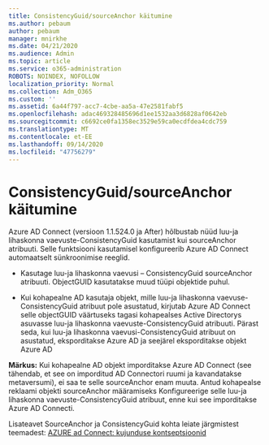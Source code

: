 ```yaml
---
title: ConsistencyGuid/sourceAnchor käitumine
ms.author: pebaum
author: pebaum
manager: mnirkhe
ms.date: 04/21/2020
ms.audience: Admin
ms.topic: article
ms.service: o365-administration
ROBOTS: NOINDEX, NOFOLLOW
localization_priority: Normal
ms.collection: Adm_O365
ms.custom: ''
ms.assetid: 6a44f797-acc7-4cbe-aa5a-47e2581fabf5
ms.openlocfilehash: adac469328485696d1ee1532aa3d6828af0642eb
ms.sourcegitcommit: c6692ce0fa1358ec3529e59ca0ecdfdea4cdc759
ms.translationtype: MT
ms.contentlocale: et-EE
ms.lasthandoff: 09/14/2020
ms.locfileid: "47756279"
---
```

# <a name="consistencyguid--sourceanchor-behavior"></a>ConsistencyGuid/sourceAnchor käitumine

Azure AD Connect (versioon 1.1.524.0 ja After) hõlbustab nüüd luu-ja lihaskonna vaevuste-ConsistencyGuid kasutamist kui sourceAnchor atribuuti. Selle funktsiooni kasutamisel konfigureerib Azure AD Connect automaatselt sünkroonimise reeglid.
  
- Kasutage luu-ja lihaskonna vaevusi – ConsistencyGuid sourceAnchor atribuuti. ObjectGUID kasutatakse muud tüüpi objektide puhul.
    
- Kui kohapealne AD kasutaja objekt, mille luu-ja lihaskonna vaevuse-ConsistencyGuid atribuut pole asustatud, kirjutab Azure AD Connect selle objectGUID väärtuseks tagasi kohapealses Active Directorys asuvasse luu-ja lihaskonna vaevuste-ConsistencyGuid atribuuti. Pärast seda, kui luu-ja lihaskonna vaevusi-ConsistencyGuid atribuut on asustatud, eksporditakse Azure AD ja seejärel eksporditakse objekt Azure AD
    
 **Märkus:** Kui kohapealne AD objekt imporditakse Azure AD Connect (see tähendab, et see on imporditud AD Connectori ruumi ja kavandatakse metaversumi), ei saa te selle sourceAnchor enam muuta. Antud kohapealse reklaami objekti sourceAnchor määramiseks Konfigureerige selle luu-ja lihaskonna vaevuste-ConsistencyGuid atribuut, enne kui see imporditakse Azure AD Connecti. 
  
Lisateavet SourceAnchor ja ConsistencyGuid kohta leiate järgmistest teemadest: [AZURE ad Connect: kujunduse kontseptsioonid](https://docs.microsoft.com/azure/active-directory/connect/active-directory-aadconnect-design-concepts)
  

